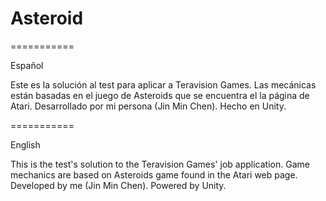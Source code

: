 # Asteroid

===========

Español

Este es la solución al test para aplicar a  Teravision Games.
Las mecánicas están basadas en el juego de Asteroids que se encuentra el la página de Atari.
Desarrollado por mi persona (Jin Min Chen).
Hecho en Unity.


===========

English

This is the test's solution to the Teravision Games' job application.
Game mechanics are based on Asteroids game found in the Atari web page.
Developed by me (Jin Min Chen).
Powered by Unity.